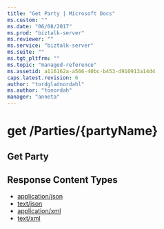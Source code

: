 ```yaml
---
title: "Get Party | Microsoft Docs"
ms.custom: ""
ms.date: "06/08/2017"
ms.prod: "biztalk-server"
ms.reviewer: ""
ms.service: "biztalk-server"
ms.suite: ""
ms.tgt_pltfrm: ""
ms.topic: "managed-reference"
ms.assetid: a116162a-a566-40bc-b453-d910913a14d4
caps.latest.revision: 6
author: "tordgladnordahl"
ms.author: "tonordah"
manager: "anneta"
---
```

# get /Parties/{partyName}
## Get Party

Response Content Types
---

- [application/json](../feature-pack-1/get-party-application-json.md)
- [text/json](../feature-pack-1/get-party-text-json.md)
- [application/xml](../feature-pack-1/get-party-application-xml.md)
- [text/xml](../feature-pack-1/get-party-text-xml.md)
